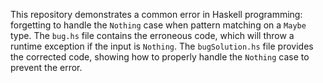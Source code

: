 This repository demonstrates a common error in Haskell programming: forgetting to handle the `Nothing` case when pattern matching on a `Maybe` type.  The `bug.hs` file contains the erroneous code, which will throw a runtime exception if the input is `Nothing`. The `bugSolution.hs` file provides the corrected code, showing how to properly handle the `Nothing` case to prevent the error.